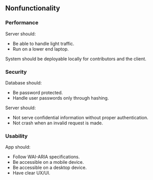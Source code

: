 ## Nonfunctionality

### Performance

Server should:

- Be able to handle light traffic.
- Run on a lower end laptop.

System should be deployable locally for contributors and the client.

### Security

Database should:

- Be password protected.
- Handle user passwords only through hashing.

Server should:

- Not serve confidential information without proper authentication.
- Not crash when an invalid request is made.

### Usability

App should:

- Follow WAI-ARIA specifications.
- Be accessible on a mobile device.
- Be accessible on a desktop device.
- Have clear UX/UI.
